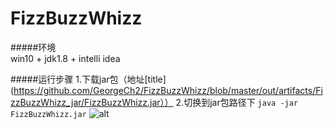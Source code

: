# FizzBuzzWhizz
#####环境  
win10 + jdk1.8 + intelli idea

#####运行步骤
1.下载jar包（地址[title](https://github.com/GeorgeCh2/FizzBuzzWhizz/blob/master/out/artifacts/FizzBuzzWhizz_jar/FizzBuzzWhizz.jar））
2.切换到jar包路径下
`
java -jar FizzBuzzWhizz.jar
`
![alt](C:\Users\22881\Desktop\fizz.PNG)

